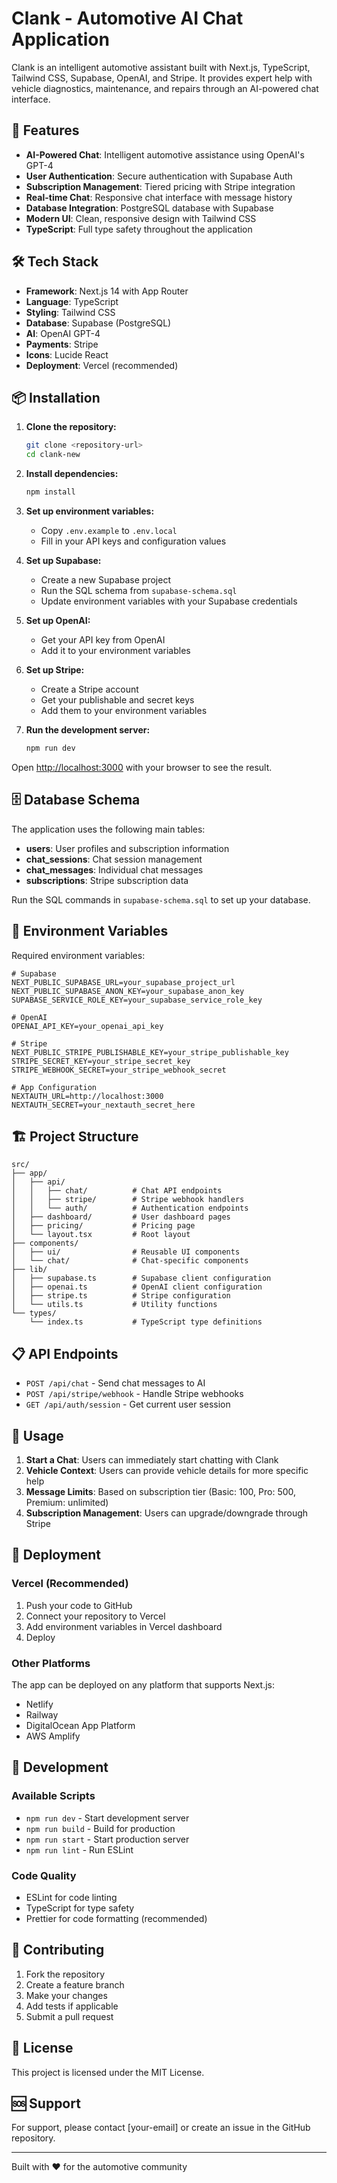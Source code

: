 # Clank - Automotive AI Chat Application

Clank is an intelligent automotive assistant built with Next.js, TypeScript, Tailwind CSS, Supabase, OpenAI, and Stripe. It provides expert help with vehicle diagnostics, maintenance, and repairs through an AI-powered chat interface.

## 🚀 Features

- **AI-Powered Chat**: Intelligent automotive assistance using OpenAI's GPT-4
- **User Authentication**: Secure authentication with Supabase Auth
- **Subscription Management**: Tiered pricing with Stripe integration
- **Real-time Chat**: Responsive chat interface with message history
- **Database Integration**: PostgreSQL database with Supabase
- **Modern UI**: Clean, responsive design with Tailwind CSS
- **TypeScript**: Full type safety throughout the application

## 🛠️ Tech Stack

- **Framework**: Next.js 14 with App Router
- **Language**: TypeScript
- **Styling**: Tailwind CSS
- **Database**: Supabase (PostgreSQL)
- **AI**: OpenAI GPT-4
- **Payments**: Stripe
- **Icons**: Lucide React
- **Deployment**: Vercel (recommended)

## 📦 Installation

1. **Clone the repository:**
   ```bash
   git clone <repository-url>
   cd clank-new
   ```

2. **Install dependencies:**
   ```bash
   npm install
   ```

3. **Set up environment variables:**
   - Copy `.env.example` to `.env.local`
   - Fill in your API keys and configuration values

4. **Set up Supabase:**
   - Create a new Supabase project
   - Run the SQL schema from `supabase-schema.sql`
   - Update environment variables with your Supabase credentials

5. **Set up OpenAI:**
   - Get your API key from OpenAI
   - Add it to your environment variables

6. **Set up Stripe:**
   - Create a Stripe account
   - Get your publishable and secret keys
   - Add them to your environment variables

7. **Run the development server:**
   ```bash
   npm run dev
   ```

Open [http://localhost:3000](http://localhost:3000) with your browser to see the result.

## 🗄️ Database Schema

The application uses the following main tables:

- **users**: User profiles and subscription information
- **chat_sessions**: Chat session management
- **chat_messages**: Individual chat messages
- **subscriptions**: Stripe subscription data

Run the SQL commands in `supabase-schema.sql` to set up your database.

## 🔑 Environment Variables

Required environment variables:

```env
# Supabase
NEXT_PUBLIC_SUPABASE_URL=your_supabase_project_url
NEXT_PUBLIC_SUPABASE_ANON_KEY=your_supabase_anon_key
SUPABASE_SERVICE_ROLE_KEY=your_supabase_service_role_key

# OpenAI
OPENAI_API_KEY=your_openai_api_key

# Stripe
NEXT_PUBLIC_STRIPE_PUBLISHABLE_KEY=your_stripe_publishable_key
STRIPE_SECRET_KEY=your_stripe_secret_key
STRIPE_WEBHOOK_SECRET=your_stripe_webhook_secret

# App Configuration
NEXTAUTH_URL=http://localhost:3000
NEXTAUTH_SECRET=your_nextauth_secret_here
```

## 🏗️ Project Structure

```
src/
├── app/
│   ├── api/
│   │   ├── chat/          # Chat API endpoints
│   │   ├── stripe/        # Stripe webhook handlers
│   │   └── auth/          # Authentication endpoints
│   ├── dashboard/         # User dashboard pages
│   ├── pricing/           # Pricing page
│   └── layout.tsx         # Root layout
├── components/
│   ├── ui/                # Reusable UI components
│   └── chat/              # Chat-specific components
├── lib/
│   ├── supabase.ts        # Supabase client configuration
│   ├── openai.ts          # OpenAI client configuration
│   ├── stripe.ts          # Stripe configuration
│   └── utils.ts           # Utility functions
└── types/
    └── index.ts           # TypeScript type definitions
```

## 📋 API Endpoints

- `POST /api/chat` - Send chat messages to AI
- `POST /api/stripe/webhook` - Handle Stripe webhooks
- `GET /api/auth/session` - Get current user session

## 🎯 Usage

1. **Start a Chat**: Users can immediately start chatting with Clank
2. **Vehicle Context**: Users can provide vehicle details for more specific help
3. **Message Limits**: Based on subscription tier (Basic: 100, Pro: 500, Premium: unlimited)
4. **Subscription Management**: Users can upgrade/downgrade through Stripe

## 🚀 Deployment

### Vercel (Recommended)

1. Push your code to GitHub
2. Connect your repository to Vercel
3. Add environment variables in Vercel dashboard
4. Deploy

### Other Platforms

The app can be deployed on any platform that supports Next.js:
- Netlify
- Railway
- DigitalOcean App Platform
- AWS Amplify

## 🔧 Development

### Available Scripts

- `npm run dev` - Start development server
- `npm run build` - Build for production
- `npm run start` - Start production server
- `npm run lint` - Run ESLint

### Code Quality

- ESLint for code linting
- TypeScript for type safety
- Prettier for code formatting (recommended)

## 🤝 Contributing

1. Fork the repository
2. Create a feature branch
3. Make your changes
4. Add tests if applicable
5. Submit a pull request

## 📝 License

This project is licensed under the MIT License.

## 🆘 Support

For support, please contact [your-email] or create an issue in the GitHub repository.

---

Built with ❤️ for the automotive community
